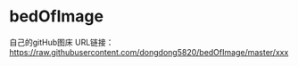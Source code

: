 # bedOfImage
自己的gitHub图床
URL链接：
https://raw.githubusercontent.com/dongdong5820/bedOfImage/master/xxx